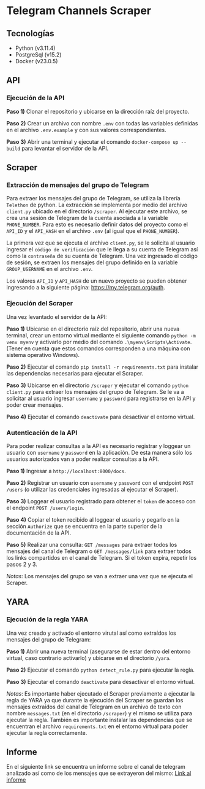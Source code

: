 # Telegram Channels Scraper

## Tecnologías

- Python (v3.11.4)
- PostgreSql (v15.2)
- Docker (v23.0.5)

## API

### Ejecución de la API

**Paso 1)** Clonar el repositorio y ubicarse en la dirección raíz del proyecto.

**Paso 2)** Crear un archivo con nombre ``.env`` con todas las variables definidas en el archivo ``.env.example`` y con sus valores correspondientes.

**Paso 3)** Abrir una terminal y ejecutar el comando ``docker-compose up --build`` para levantar el servidor de la API.

## Scraper

### Extracción de mensajes del grupo de Telegram

Para extraer los mensajes del grupo de Telegram, se utiliza la librería `Telethon` de python. La extracción se implementa por medio del archivo `client.py` ubicado en el directorio `/scraper`. Al ejecutar este archivo, se crea una sesión de Telegram de la cuenta asociada a la variable `PHONE_NUMBER`. Para esto es necesario definir datos del proyecto como el `API_ID` y el `API_HASH` en el archivo `.env` (al igual que el `PHONE_NUMBER`).

La primera vez que se ejecuta el archivo `client.py`, se le solicita al usuario ingresar el `código de verificación` que le llega a su cuenta de Telegram así como la `contraseña` de su cuenta de Telegram. Una vez ingresado el código de sesión, se extraen los mensajes del grupo definido en la variable `GROUP_USERNAME` en el archivo `.env`.

Los valores `API_ID` y `API_HASH` de un nuevo proyecto se pueden obtener ingresando a la siguiente página: <https://my.telegram.org/auth>.

### Ejecución del Scraper

Una vez levantado el servidor de la API:

**Paso 1)** Ubicarse en el directorio raíz del repositorio, abrir una nueva terminal, crear un entorno virtual mediante el siguiente comando `python -m venv myenv` y activarlo por medio del comando
`.\myenv\Scripts\Activate`. (Tener en cuenta que estos comandos corresponden a una máquina con sistema operativo Windows).

**Paso 2)** Ejecutar el comando `pip install -r requirements.txt` para instalar las dependencias necesarias para ejecutar el Scraper.

**Paso 3)** Ubicarse en el directorio `/scraper` y ejecutar el comando `python client.py` para extraer los mensajes del grupo de Telegram. Se le va a solicitar al usuario ingresar ``username`` y ``password`` para registrarse en la API y poder crear mensajes.

**Paso 4)** Ejecutar el comando `deactivate` para desactivar el entorno virtual.

### Autenticación de la API

Para poder realizar consultas a la API es necesario registrar y loggear un usuario con ``username`` y ``password`` en la aplicación. De esta manera sólo los usuarios autorizados van a poder realizar consultas a la API.

**Paso 1)** Ingresar a ``http://localhost:8000/docs``.

**Paso 2)** Registrar un usuario con ``username`` y ``password`` con el endpoint ``POST /users`` (o utilizar las credenciales ingresadas al ejecutar el Scraper).

**Paso 3)** Loggear el usuario registrado para obtener el ``token`` de acceso con el endpoint ``POST /users/login``.

**Paso 4)** Copiar el token recibido al loggear el usuario y pegarlo en la sección ``Authorize`` que se encuentra en la parte superior de la documentación de la API.

**Paso 5)** Realizar una consulta: ``GET /messages`` para extraer todos los mensajes del canal de Telegram o ``GET /messages/link`` para extraer todos los links compartidos en el canal de Telegram. Si el token expira, repetir los pasos 2 y 3.

*Notas*:
Los mensajes del grupo se van a extraer una vez que se ejecuta el Scraper.

## YARA

### Ejecución de la regla YARA

Una vez creado y activado el entorno virutal así como extraídos los mensajes del grupo de Telegram:

**Paso 1)** Abrir una nueva terminal (asegurarse de estar dentro del entorno virtual, caso contrario activarlo) y ubicarse en el directorio `/yara`.

**Paso 2)** Ejecutar el comando `python detect_rule.py` para ejecutar la regla.

**Paso 3)** Ejecutar el comando `deactivate` para desactivar el entorno virtual.

*Notas*:
Es importante haber ejecutado el Scraper previamente a ejecutar la regla de YARA ya que durante la ejecución del Scraper se guardan los mensajes extraídos del canal de Telegram en un archivo de texto con nombre `messages.txt` (en el directorio `/scraper`) y el mismo se utiliza para ejecutar la regla. También es importante instalar las dependencias que se encuentran el archivo `requirements.txt` en el entorno virtual para poder ejecutar la regla correctamente.

## Informe

En el siguiente link se encuentra un informe sobre el canal de telegram analizado así como de los mensajes que se extrayeron del mismo:
[Link al informe](https://github.com/celedituro/telegram-scraper/blob/main/Informe.pdf)
